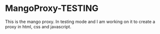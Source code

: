 # MangoProxy-TESTING
This is the mango proxy. In testing mode and I am working on it to create a proxy in html, css and javascript.
